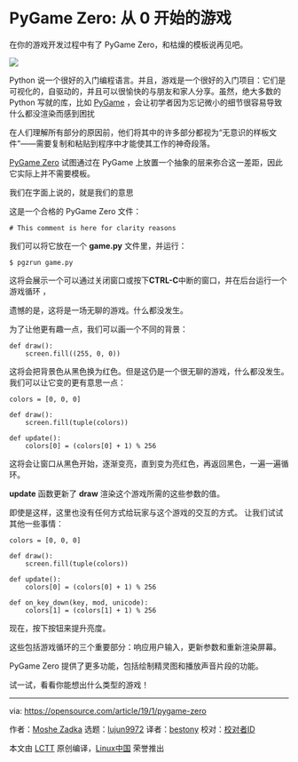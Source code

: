 [#]: collector: (lujun9972)
[#]: translator: (bestony)
[#]: reviewer: ( )
[#]: publisher: ( )
[#]: url: ( )
[#]: subject: (PyGame Zero: Games without boilerplate)
[#]: via: (https://opensource.com/article/19/1/pygame-zero)
[#]: author: (Moshe Zadka https://opensource.com/users/moshez)

PyGame Zero: 从 0 开始的游戏
======

在你的游戏开发过程中有了 PyGame Zero，和枯燥的模板说再见吧。

![](https://opensource.com/sites/default/files/styles/image-full-size/public/lead-images/python3-game.png?itok=jG9UdwC3)

Python 说一个很好的入门编程语言。并且，游戏是一个很好的入门项目：它们是可视化的，自驱动的，并且可以很愉快的与朋友和家人分享。虽然，绝大多数的 Python 写就的库，比如 [PyGame][1] ，会让初学者因为忘记微小的细节很容易导致什么都没渲染而感到困扰

在人们理解所有部分的原因前，他们将其中的许多部分都视为“无意识的样板文件”——需要复制和粘贴到程序中才能使其工作的神奇段落。

[PyGame Zero][2] 试图通过在 PyGame 上放置一个抽象的层来弥合这一差距，因此它实际上并不需要模板。

我们在字面上说的，就是我们的意思

这是一个合格的 PyGame Zero 文件：

```
# This comment is here for clarity reasons
```

我们可以将它放在一个 **game.py** 文件里，并运行：

```
$ pgzrun game.py
```

这将会展示一个可以通过关闭窗口或按下**CTRL-C**中断的窗口，并在后台运行一个游戏循环 ，

遗憾的是，这将是一场无聊的游戏。什么都没发生。

为了让他更有趣一点，我们可以画一个不同的背景：

```
def draw():
    screen.fill((255, 0, 0))
```

这将会把背景色从黑色换为红色。但是这仍是一个很无聊的游戏，什么都没发生。我们可以让它变的更有意思一点：

```
colors = [0, 0, 0]

def draw():
    screen.fill(tuple(colors))

def update():
    colors[0] = (colors[0] + 1) % 256
```

这将会让窗口从黑色开始，逐渐变亮，直到变为亮红色，再返回黑色，一遍一遍循环。

**update** 函数更新了 **draw** 渲染这个游戏所需的这些参数的值。

即使是这样，这里也没有任何方式给玩家与这个游戏的交互的方式。
让我们试试其他一些事情：

```
colors = [0, 0, 0]

def draw():
    screen.fill(tuple(colors))

def update():
    colors[0] = (colors[0] + 1) % 256

def on_key_down(key, mod, unicode):
    colors[1] = (colors[1] + 1) % 256
```

现在，按下按钮来提升亮度。

这些包括游戏循环的三个重要部分：响应用户输入，更新参数和重新渲染屏幕。

PyGame Zero 提供了更多功能，包括绘制精灵图和播放声音片段的功能。

试一试，看看你能想出什么类型的游戏！

--------------------------------------------------------------------------------

via: https://opensource.com/article/19/1/pygame-zero

作者：[Moshe Zadka][a]
选题：[lujun9972][b]
译者：[bestony](https://github.com/bestony)
校对：[校对者ID](https://github.com/校对者ID)

本文由 [LCTT](https://github.com/LCTT/TranslateProject) 原创编译，[Linux中国](https://linux.cn/) 荣誉推出

[a]: https://opensource.com/users/moshez
[b]: https://github.com/lujun9972
[1]: https://www.pygame.org/news
[2]: https://pygame-zero.readthedocs.io/en/stable/
